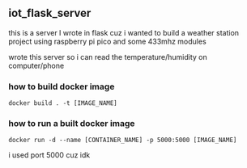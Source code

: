 ## iot_flask_server

this is a server I wrote in flask cuz i wanted to build a weather station project
using raspberry pi pico and some 433mhz modules

wrote this server so i can read the temperature/humidity on computer/phone

### how to build docker image

```docker build . -t [IMAGE_NAME]```

### how to run a built docker image

```docker run -d --name [CONTAINER_NAME] -p 5000:5000 [IMAGE_NAME]```

i used port 5000 cuz idk